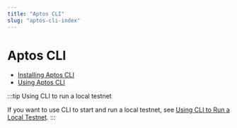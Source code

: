 ```yaml
---
title: "Aptos CLI"
slug: "aptos-cli-index"
---
```


# Aptos CLI

- [Installing Aptos CLI](/cli-tools/aptos-cli-tool/install-aptos-cli.md)
- [Using Aptos CLI](/cli-tools/aptos-cli-tool/use-aptos-cli.md)

:::tip Using CLI to run a local testnet

If you want to use CLI to start and run a local testnet, see [Using CLI to Run a Local Testnet](/nodes/local-testnet/using-cli-to-run-a-local-testnet).
:::
